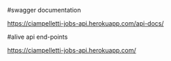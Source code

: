 #swagger documentation

https://ciampelletti-jobs-api.herokuapp.com/api-docs/

#alive api end-points

https://ciampelletti-jobs-api.herokuapp.com/
